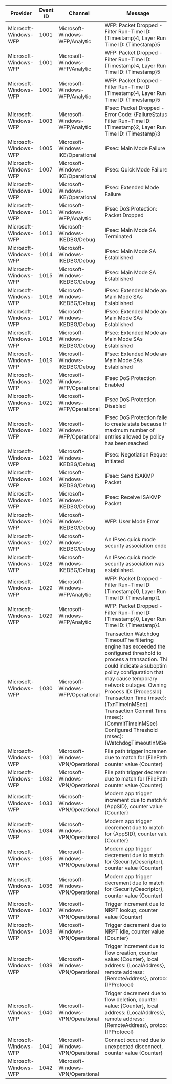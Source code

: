 Provider               |  Event ID  |  Channel                            |  Message
-----------------------|------------|-------------------------------------|--------------------------------------------------------------------------------------------------------------------------------------------------------------------------------------------------------------------------------------------------------------------------------------------------------------------------------------------------------------------------------------------------------------
Microsoft-Windows-WFP  |  1001      |  Microsoft-Windows-WFP/Analytic     |  WFP: Packet Dropped - Filter Run-Time ID: {Timestamp}4, Layer Run-Time ID: {Timestamp}5
Microsoft-Windows-WFP  |  1001      |  Microsoft-Windows-WFP/Analytic     |  WFP: Packet Dropped - Filter Run-Time ID: {Timestamp}4, Layer Run-Time ID: {Timestamp}5
Microsoft-Windows-WFP  |  1001      |  Microsoft-Windows-WFP/Analytic     |  WFP: Packet Dropped - Filter Run-Time ID: {Timestamp}4, Layer Run-Time ID: {Timestamp}5
Microsoft-Windows-WFP  |  1003      |  Microsoft-Windows-WFP/Analytic     |  IPsec: Packet Dropped - Error Code: {FailureStatus}, Filter Run-Time ID: {Timestamp}2, Layer Run-Time ID: {Timestamp}3
Microsoft-Windows-WFP  |  1005      |  Microsoft-Windows-IKE/Operational  |  IPsec: Main Mode Failure
Microsoft-Windows-WFP  |  1007      |  Microsoft-Windows-IKE/Operational  |  IPsec: Quick Mode Failure
Microsoft-Windows-WFP  |  1009      |  Microsoft-Windows-IKE/Operational  |  IPsec: Extended Mode Failure
Microsoft-Windows-WFP  |  1011      |  Microsoft-Windows-WFP/Analytic     |  IPsec DoS Protection: Packet Dropped
Microsoft-Windows-WFP  |  1013      |  Microsoft-Windows-IKEDBG/Debug     |  IPsec: Main Mode SA Terminated
Microsoft-Windows-WFP  |  1014      |  Microsoft-Windows-IKEDBG/Debug     |  IPsec: Main Mode SA Established
Microsoft-Windows-WFP  |  1015      |  Microsoft-Windows-IKEDBG/Debug     |  IPsec: Main Mode SA Established
Microsoft-Windows-WFP  |  1016      |  Microsoft-Windows-IKEDBG/Debug     |  IPsec: Extended Mode and Main Mode SAs Established
Microsoft-Windows-WFP  |  1017      |  Microsoft-Windows-IKEDBG/Debug     |  IPsec: Extended Mode and Main Mode SAs Established
Microsoft-Windows-WFP  |  1018      |  Microsoft-Windows-IKEDBG/Debug     |  IPsec: Extended Mode and Main Mode SAs Established
Microsoft-Windows-WFP  |  1019      |  Microsoft-Windows-IKEDBG/Debug     |  IPsec: Extended Mode and Main Mode SAs Established
Microsoft-Windows-WFP  |  1020      |  Microsoft-Windows-WFP/Operational  |  IPsec DoS Protection Enabled
Microsoft-Windows-WFP  |  1021      |  Microsoft-Windows-WFP/Operational  |  IPsec DoS Protection Disabled
Microsoft-Windows-WFP  |  1022      |  Microsoft-Windows-WFP/Operational  |  IPsec DoS Protection failed to create state because the maximum number of entries allowed by policy has been reached
Microsoft-Windows-WFP  |  1023      |  Microsoft-Windows-IKEDBG/Debug     |  IPsec: Negotiation Request Initiated
Microsoft-Windows-WFP  |  1024      |  Microsoft-Windows-IKEDBG/Debug     |  IPsec: Send ISAKMP Packet
Microsoft-Windows-WFP  |  1025      |  Microsoft-Windows-IKEDBG/Debug     |  IPsec: Receive ISAKMP Packet
Microsoft-Windows-WFP  |  1026      |  Microsoft-Windows-IKEDBG/Debug     |  WFP: User Mode Error
Microsoft-Windows-WFP  |  1027      |  Microsoft-Windows-IKEDBG/Debug     |  An IPsec quick mode security association ended.
Microsoft-Windows-WFP  |  1028      |  Microsoft-Windows-IKEDBG/Debug     |  An IPsec quick mode security association was established.
Microsoft-Windows-WFP  |  1029      |  Microsoft-Windows-WFP/Analytic     |  WFP: Packet Dropped - Filter Run-Time ID: {Timestamp}0, Layer Run-Time ID: {Timestamp}1
Microsoft-Windows-WFP  |  1029      |  Microsoft-Windows-WFP/Analytic     |  WFP: Packet Dropped - Filter Run-Time ID: {Timestamp}0, Layer Run-Time ID: {Timestamp}1
Microsoft-Windows-WFP  |  1030      |  Microsoft-Windows-WFP/Operational  |  Transaction Watchdog TimeoutThe filtering engine has exceeded the configured threshold to process a transaction. This could indicate a suboptimal policy configuration that may cause temporary network outages.    Owning Process ID: {ProcessId}    Transaction Time (msec): {TxnTimeInMSec}    Transaction Commit Time (msec): {CommitTimeInMSec}    Configured Threshold (msec): {WatchdogTimeoutInMSec}
Microsoft-Windows-WFP  |  1031      |  Microsoft-Windows-VPN/Operational  |  File path trigger increment due to match for {FilePath}, counter value {Counter}
Microsoft-Windows-WFP  |  1032      |  Microsoft-Windows-VPN/Operational  |  File path trigger decrement due to match for {FilePath}, counter value {Counter}
Microsoft-Windows-WFP  |  1033      |  Microsoft-Windows-VPN/Operational  |  Modern app trigger increment due to match for {AppSID}, counter value {Counter}
Microsoft-Windows-WFP  |  1034      |  Microsoft-Windows-VPN/Operational  |  Modern app trigger decrement due to match for {AppSID}, counter value {Counter}
Microsoft-Windows-WFP  |  1035      |  Microsoft-Windows-VPN/Operational  |  Modern app trigger decrement due to match for {SecurityDescriptor}, counter value {Counter}
Microsoft-Windows-WFP  |  1036      |  Microsoft-Windows-VPN/Operational  |  Modern app trigger decrement due to match for {SecurityDescriptor}, counter value {Counter}
Microsoft-Windows-WFP  |  1037      |  Microsoft-Windows-VPN/Operational  |  Trigger increment due to NRPT lookup, counter value {Counter}
Microsoft-Windows-WFP  |  1038      |  Microsoft-Windows-VPN/Operational  |  Trigger decrement due to NRPT idle, counter value {Counter}
Microsoft-Windows-WFP  |  1039      |  Microsoft-Windows-VPN/Operational  |  Trigger increment due to flow creation, counter value: {Counter}, local address: {LocalAddress}, remote address: {RemoteAddress}, protocol {IPProtocol}
Microsoft-Windows-WFP  |  1040      |  Microsoft-Windows-VPN/Operational  |  Trigger decrement due to flow deletion, counter value: {Counter}, local address: {LocalAddress}, remote address: {RemoteAddress}, protocol {IPProtocol}
Microsoft-Windows-WFP  |  1041      |  Microsoft-Windows-VPN/Operational  |  Connect occurred due to unexpected disconnect, counter value {Counter}
Microsoft-Windows-WFP  |  1042      |  Microsoft-Windows-VPN/Operational  |